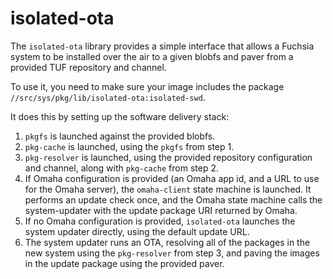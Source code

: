 isolated-ota
============

The `isolated-ota` library provides a simple interface that allows a Fuchsia
system to be installed over the air to a given blobfs and paver from a provided
TUF repository and channel.

To use it, you need to make sure your image includes the package
`//src/sys/pkg/lib/isolated-ota:isolated-swd`.

It does this by setting up the software delivery stack:
1. `pkgfs` is launched against the provided blobfs.
2. `pkg-cache` is launched, using the `pkgfs` from step 1.
3. `pkg-resolver` is launched, using the provided repository configuration and
   channel, along with `pkg-cache` from step 2.
4. If Omaha configuration is provided (an Omaha app id, and a URL to use for the
   Omaha server), the `omaha-client` state machine is launched. It performs an
   update check once, and the Omaha state machine calls the system-updater with
   the update package URI returned by Omaha.
5. If no Omaha configuration is provided, `isolated-ota` launches the system
   updater directly, using the default update URL.
6. The system updater runs an OTA, resolving all of the packages in the new
   system using the `pkg-resolver` from step 3, and paving the images in the
   update package using the provided paver.

